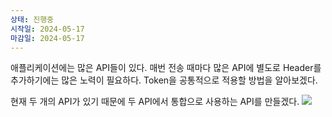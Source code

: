 ```yaml
---
상태: 진행중
시작일: 2024-05-17
마감일: 2024-05-17
---
```

애플리케이션에는 많은 API들이 있다.
매번 전송 때마다 많은 API에 별도로 Header를 추가하기에는 많은 노력이 필요하다.
Token을 공통적으로 적용할 방법을 알아보겠다.

현재 두 개의 API가 있기 때문에 두 API에서 통합으로 사용하는 API를 만들겠다.
![](https://i.imgur.com/6yx7GYN.png)


